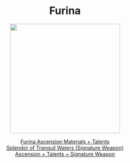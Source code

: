 <body>
  <div align="center">
    <h1> Furina </h1>
<img src="https://images-wixmp-ed30a86b8c4ca887773594c2.wixmp.com/f/4c61658e-d4be-4618-b1fa-e9594b9b6908/dgeschn-de283aa7-589a-4805-98ec-d7aa9474bfa1.png?token=eyJ0eXAiOiJKV1QiLCJhbGciOiJIUzI1NiJ9.eyJzdWIiOiJ1cm46YXBwOjdlMGQxODg5ODIyNjQzNzNhNWYwZDQxNWVhMGQyNmUwIiwiaXNzIjoidXJuOmFwcDo3ZTBkMTg4OTgyMjY0MzczYTVmMGQ0MTVlYTBkMjZlMCIsIm9iaiI6W1t7InBhdGgiOiJcL2ZcLzRjNjE2NThlLWQ0YmUtNDYxOC1iMWZhLWU5NTk0YjliNjkwOFwvZGdlc2Nobi1kZTI4M2FhNy01ODlhLTQ4MDUtOThlYy1kN2FhOTQ3NGJmYTEucG5nIn1dXSwiYXVkIjpbInVybjpzZXJ2aWNlOmZpbGUuZG93bmxvYWQiXX0.7iJZ8HvWTAkZKkJVOazDfxleecIGRWxI0fPLpjqLUao" width=300>
<p></p>
<a href="https://github.com/lihgrandini/characterstp/blob/main/Characters/Furina/Furina.rar">Furina Ascension Materials + Talents</a><br>
<a href="https://github.com/lihgrandini/characterstp/blob/main/Characters/Furina/Splendor%20of%20Tranquil%20Waters.rar">Splendor of Tranquil Waters (Signature Weapon)</a><br>
<a href="https://github.com/lihgrandini/characterstp/blob/main/Characters/Furina/Furina%20Full.rar">Ascension + Talents + Signature Weapon</a>
  
  </div>
</body>
